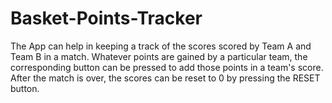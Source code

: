 # Basket-Points-Tracker

The App can help in keeping a track of the scores scored by Team A and Team B in a match. Whatever points are gained by a particular team, the corresponding button can be pressed to add those points in a team's score. After the match is over, the scores can be reset to 0 by pressing the RESET button.


